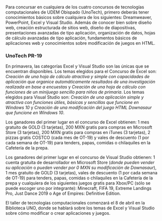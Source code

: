 Para concursar en cualquiera de los cuatro concursos de tecnologías computacionales de UDEM Obispado (UnoTech), primero deberás tener conocimientos básicos sobre cualquiera de los siguientes: Dreamweaver, PowerPoint, Excel y Visual Studio. Además de conocer bien sobre diseño web, creación estructurada de sitios web, diseño de diapositivas, presentaciones avanzadas de tipo aplicación, organización de datos, hojas de cálculo avanzadas de tipo aplicación, fundamentos básicos de aplicaciones web y conocimientos sobre modificación de juegos en HTML.

### UnoTech PR-19
En primavera, las categorías Excel y Visual Studio son las únicas que se encuentran disponibles. Los temas elegidos para el Concurso de Excel son: _Creación de una hoja de cálculo atractiva y simple con capacidades de aplicación que organice automáticamente resultados de una investigación realizada en base a encuestas_ y _Creación de una hoja de cálculo con funciones de un minijuego sencillo para niños de primaria_. Los temas elegidos para Visual Studio son: _Creación de una aplicación simple y atractiva con funciones útiles, básicas y sencillas que funcione en Windows 10_ y _Creación de una modificación del juego HTML Downasaur que funcione en Windows 10_.

Los ganadores del primer lugar en el concurso de Excel obtienen: 1 mes gratuito de GOLD (3 tarjetas), 200 MXN gratis para compras en Microsoft Store (3 tarjetas), 200 MXN gratis para compras en iTunes (3 tarjetas), 2 pizzas gratis COSTCO (cada mes de OT-19) y vales de descuento (1 por cada semana de OT-19) para tenders, papas, comidas o chilaquiles en la Cafetería de la prepa.

Los ganadores del primer lugar en el concurso de Visual Studio obtienen: 1 cuenta gratuita de desarrollador en Microsoft Store (_donde pueden vender su aplicación_ o _pueden vender por 0 MXN su modificación de Downasaur_), 1 mes gratuito de GOLD (3 tarjetas), vales de descuento (1 por cada semana de OT-19) para tenders, papas, comidas o chilaquiles en la Cafetería de la prepa y cualquiera de los siguientes juegos gratis para Xbox/PC (sólo se puede escoger uno por integrante): Minecraft, FIFA 19, Extreme Landings Pro, Just Dance 2019 o Age of Empires: Definitive Edition.

El taller de tecnologías computacionales comenzará el 8 de abril en la Biblioteca UNO, donde se hablará sobre los temas de Excel y Visual Studio sobre cómo modificar o crear aplicaciones y juegos.

